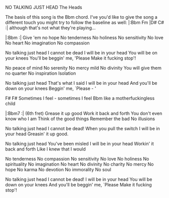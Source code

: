 NO TALKING JUST HEAD  The Heads

The basis of this song is the Bbm chord. I've you'd like to give the 
song a different touch you might try to follow the baseline as well:
|:Bbm  Fm  |D#  C#  :|
although that's not what they're playing...


|:Bbm   :|
Give 'em no hope
No tenderness
No holiness
No sensitivity
No love
No heart
No imagination
No compassion

No talking just head
I cannot be dead
I will be in your head
You will be on your knees
You'll be beggin' me, 'Please
Make it fucking stop'!

No peace of mind
No serenity
No mercy mild
No divinity
You will give them no quarter
No inspiration
Isolation

No talking just head
That's what I said
I will be in your head
And you'll be down on your knees
Beggin' me, `Please - '


F#                 F#
Sometimes I feel - sometimes I feel
               Bbm
        like a motherfuckingless child

|:Bbm7   :| (6th fret)
Grease it up good
Work it back and forth
You don't even know who I am
Think of the good things
Remember the bad
No illusions

No talking just head
I cannot be dead!
When you pull the switch
I will be in your head
Greasin' it up good.

No talking just head
You've been misled
I will be in your head
Workin' it back and forth
Like I knew that I would

No tenderness
No compassion
No sensitivity
No love
No holiness
No spirituality
No imagination
No heart
No divinity
No charity
No mercy
No hope
No karma
No devotion
No immorality
No soul

No talking just head
I cannot be dead!
I will be in your head
You will be down on your knees
And you'll be beggin' me, `Please
Make it fucking stop'!


